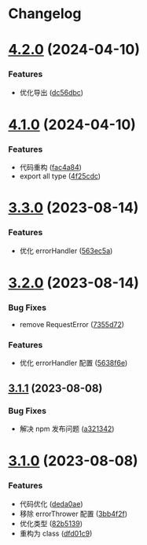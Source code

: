 # Changelog

# [4.2.0](https://github.com/pansyjs/request/compare/v4.1.0...v4.2.0) (2024-04-10)


### Features

* 优化导出 ([dc56dbc](https://github.com/pansyjs/request/commit/dc56dbc4e3cb613618ff3b190ccd5df35c75a89d))

# [4.1.0](https://github.com/pansyjs/request/compare/v3.3.0...v4.1.0) (2024-04-10)


### Features

* 代码重构 ([fac4a84](https://github.com/pansyjs/request/commit/fac4a848e8484ad2a16f5e5faa5af0f2e8a6346b))
* export all type ([4f25cdc](https://github.com/pansyjs/request/commit/4f25cdc098ffb693670b568089d5d312c27b2cd7))

# [3.3.0](https://github.com/pansyjs/request/compare/v3.2.0...v3.3.0) (2023-08-14)


### Features

* 优化 errorHandler ([563ec5a](https://github.com/pansyjs/request/commit/563ec5aa2d56d24b230cb30a21e90da93b124c37))

# [3.2.0](https://github.com/pansyjs/request/compare/v3.1.1...v3.2.0) (2023-08-14)


### Bug Fixes

* remove RequestError ([7355d72](https://github.com/pansyjs/request/commit/7355d72d418df05a03a531bc1db3a6f0408768bd))


### Features

* 优化 errorHandler 配置 ([5638f6e](https://github.com/pansyjs/request/commit/5638f6e18a23b689735b469f327b279e56d55506))

## [3.1.1](https://github.com/pansyjs/request/compare/v3.1.0...v3.1.1) (2023-08-08)


### Bug Fixes

* 解决 npm 发布问题 ([a321342](https://github.com/pansyjs/request/commit/a32134243216170d386dec27de3dcbcf4b6bee25))

# [3.1.0](https://github.com/pansyjs/request/compare/v2.3.1...v3.1.0) (2023-08-08)


### Features

* 代码优化 ([deda0ae](https://github.com/pansyjs/request/commit/deda0aeca8611a802528cfd7df1079389b18db22))
* 移除 errorThrower 配置 ([3bb4f2f](https://github.com/pansyjs/request/commit/3bb4f2f703b4f3414ee76cae65a25ddcac8fb8c5))
* 优化类型 ([82b5139](https://github.com/pansyjs/request/commit/82b5139d9eb440ee9b5ce31ea92a5a790e154b87))
* 重构为 class ([dfd01c9](https://github.com/pansyjs/request/commit/dfd01c94c600e4ad071a266d9dc6af4460f8af4a))
